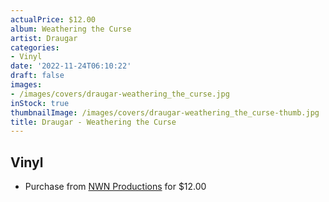 ```yaml
---
actualPrice: $12.00
album: Weathering the Curse
artist: Draugar
categories:
- Vinyl
date: '2022-11-24T06:10:22'
draft: false
images:
- /images/covers/draugar-weathering_the_curse.jpg
inStock: true
thumbnailImage: /images/covers/draugar-weathering_the_curse-thumb.jpg
title: Draugar - Weathering the Curse
---
```


## Vinyl
* Purchase from [NWN Productions](http://shop.nwnprod.com/index.php?route=product/product&path=75&product_id=9385&sort=pd.name&order=ASC) for $12.00
